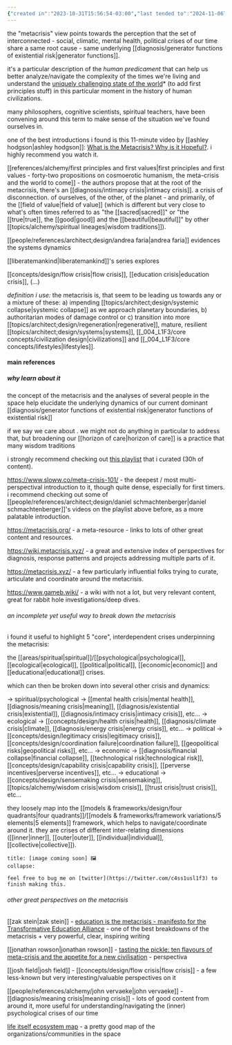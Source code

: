 ```yaml
---
{"created in":"2023-10-31T15:56:54-03:00","last tended to":"2024-11-06T18:52:18-03:00","dg-publish":true,"aliases":["personal and civilizational crises","systemic crises"],"tags":["concept","metacrisis"],"relevancescore":98,"notestage":["🌿"],"created":"2023-10-31T15:56:54.956-03:00","updated":"2024-11-19T18:37:50.878-03:00","permalink":"/concepts/design/metacrisis/","dgPassFrontmatter":true}
---
```


the "metacrisis" view points towards the perception that the set of interconnected - social, climatic, mental health, political crises of our time share a same root cause - same underlying [[diagnosis/generator functions of existential risk\|generator functions]].

it's a particular description of the *human predicament* that can help us better analyze/navigate the complexity of the times we're living and understand the [uniquely challenging state of the world]()* (to add first principles stuff) in this particular moment in the history of human civilizations.

many philosophers, cognitive scientists, spiritual teachers, have been convening around this term to make sense of the situation we've found ourselves in.

one of the best introductions i found is this 11-minute video by [[ashley hodgson\|ashley hodgson]]: [What is the Metacrisis? Why is it Hopeful?](https://www.youtube.com/watch?v=kgCHqyq4LHA). i highly recommend you watch it.

[[references/alchemy/first principles and first values\|first principles and first values - forty-two propositions on cosmoerotic humanism, the meta-crisis and the world to come]] - the authors propose that at the root of the metacrisis, there's an [[diagnosis/intimacy crisis\|intimacy crisis]]. a crisis of disconnection. of ourselves, of the other, of the planet - and primarily, of the [[field of value\|field of value]] (which is different but very close to what's often times referred to as "the [[sacred\|sacred]]" or "the [[true\|true]], the [[good\|good]] and the [[beautiful\|beautiful]]" by other [[topics/alchemy/spiritual lineages\|wisdom traditions]]).

[[people/references/architect;design/andrea faria\|andrea faria]] evidences the systems dynamics

[[liberatemankind\|liberatemankind]]'s series explores

[[concepts/design/flow crisis\|flow crisis]], [[education crisis\|education crisis]], (...)

*definition i use:* the metacrisis is, that seem to be leading us towards any or a mixture of these: a) impending [[topics/architect;design/systemic collapse\|systemic collapse]] as we approach planetary boundaries, b) authoritarian modes of damage control or c) transition into more [[topics/architect;design/regeneration\|regenerative]], mature, resilient [[topics/architect;design/systems\|systems]], [[_004_L1F3/core concepts/civilization design\|civilizations]] and [[_004_L1F3/core concepts/lifestyles\|lifestyles]].

#### main references

##### why learn about it

the concept of the metacrisis and the analyses of several people in the space help elucidate the underlying dynamics of our current dominant [[diagnosis/generator functions of existential risk\|generator functions of existential risk]]

if we say we care about . we might not do anything in particular to address that, but broadening our [[horizon of care\|horizon of care]] is a practice that many wisdom traditions

i strongly recommend checking out [this playlist](https://www.youtube.com/playlist?list=PLj8H7uBaUwDvd18QrEPugPMD5Z6Y0W-vB) that i curated (30h of content).

https://www.sloww.co/meta-crisis-101/ - the deepest / most multi-perspectival introduction to it, though quite dense, especially for first timers. i recommend checking out some of [[people/references/architect;design/daniel schmachtenberger\|daniel schmachtenberger]]'s videos on the playlist above before, as a more palatable introduction.

https://metacrisis.org/ - a meta-resource - links to lots of other great content and resources.

https://wiki.metacrisis.xyz/ - a great and extensive index of perspectives for diagnosis, response patterns and projects addressing multiple parts of it.

https://metacrisis.xyz/ - a few particularly influential folks trying to curate, articulate and coordinate around the metacrisis.

https://www.gameb.wiki/ - a wiki with not a lot, but very relevant content, great for rabbit hole investigations/deep dives.

###### an incomplete yet useful way to break down the metacrisis

i found it useful to highlight 5 "core", interdependent crises underpinning the metacrisis:

the [[areas/spiritual\|spiritual]]/[[psychological\|psychological]], [[ecological\|ecological]], [[political\|political]], [[economic\|economic]] and [[educational\|educational]] crises.

which can then be broken down into several other crisis and dynamics:

-> spiritual/psychological -> [[mental health crisis\|mental health]], [[diagnosis/meaning crisis\|meaning]], [[diagnosis/existential crisis\|existential]], [[diagnosis/intimacy crisis\|intimacy crisis]], etc...
-> ecological -> [[concepts/design/health crisis\|health]], [[diagnosis/climate crisis\|climate]], [[diagnosis/energy crisis\|energy crisis]], etc...
-> political -> [[concepts/design/legitimacy crisis\|legitimacy crisis]], [[concepts/design/coordination failure\|coordination failure]], [[geopolitical risks\|geopolitical risks]], etc...
-> economic -> [[diagnosis/financial collapse\|financial collapse]], [[technological risk\|technological risk]], [[concepts/design/capability crisis\|capability crisis]], [[perverse incentives\|perverse incentives]], etc...
-> educational -> [[concepts/design/sensemaking crisis\|sensemaking]], [[topics/alchemy/wisdom crisis\|wisdom crisis]], [[trust crisis\|trust crisis]], etc...

they loosely map into the [[models & frameworks/design/four quadrants\|four quadrants]]/[[models & frameworks/framework variations/5 elements\|5 elements]] framework, which helps to navigate/coordinate around it. they are crises of different inter-relating dimensions ([[inner\|inner]], [[outer\|outer]], [[individual\|individual]], [[collective\|collective]]).

```ad-warning
title: [image coming soon] 🖼
collapse:

feel free to bug me on [twitter](https://twitter.com/c4ss1usl1f3) to finish making this.
```

###### other great perspectives on the metacrisis

[[zak stein\|zak stein]] - [education is the metacrisis - manifesto for the Transformative Education Alliance](https://systems-souls-society.com/education-is-the-metacrisis/) - one of the best breakdowns of the metacrisis + very powerful, clear, inspiring writing

[[jonathan rowson\|jonathan rowson]] - [tasting the pickle: ten flavours of meta-crisis and the appetite for a new civilisation](https://systems-souls-society.com/tasting-the-pickle-ten-flavours-of-meta-crisis-and-the-appetite-for-a-new-civilisation/) - perspectiva

[[josh field\|josh field]] - [[concepts/design/flow crisis\|flow crisis]] - a few less-known but very interesting/valuable perspectives on it

[[people/references/alchemy/john vervaeke\|john vervaeke]] - [[diagnosis/meaning crisis\|meaning crisis]] - lots of good content from around it, more useful for understanding/navigating the (inner) psychological crises of our time

[life itself ecosystem map](https://ecosystem.lifeitself.us/) - a pretty good map of the organizations/communities in the space